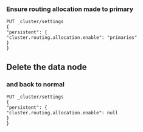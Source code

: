 ### Ensure routing allocation made to primary 
```
PUT _cluster/settings
{
"persistent": {
"cluster.routing.allocation.enable": "primaries"
}
}
```
## Delete the data node

### and back to normal
```
PUT _cluster/settings
{
"persistent": {
"cluster.routing.allocation.enable": null
}
}
```

